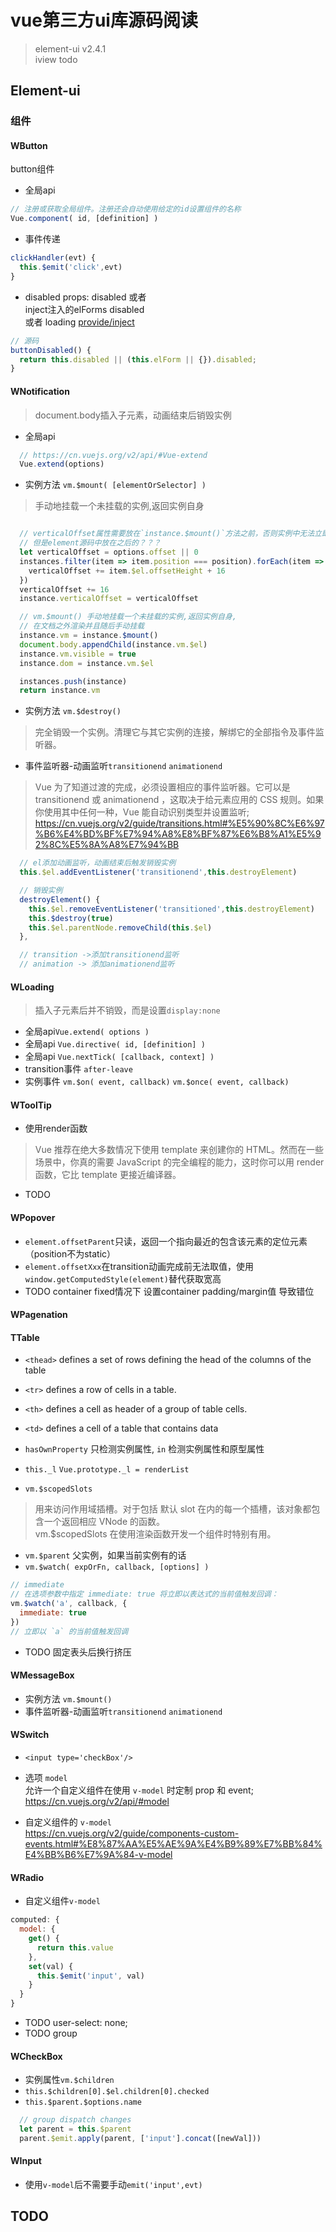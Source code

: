 # vue第三方ui库源码阅读
> element-ui v2.4.1      
> iview todo

## Element-ui
### 组件
#### WButton
button组件
- 全局api
```js
// 注册或获取全局组件。注册还会自动使用给定的id设置组件的名称
Vue.component( id, [definition] )

```
- 事件传递
```js
clickHandler(evt) {
  this.$emit('click',evt)
}
```

- disabled
props: disabled 或者     
inject注入的elForms disabled      
或者 loading
[provide/inject](https://cn.vuejs.org/v2/api/#provide-inject)
```js
// 源码
buttonDisabled() {
  return this.disabled || (this.elForm || {}).disabled;
}

```

#### WNotification
> document.body插入子元素，动画结束后销毁实例
- 全局api 
```js
  // https://cn.vuejs.org/v2/api/#Vue-extend
  Vue.extend(options)

```

- 实例方法 `vm.$mount( [elementOrSelector] )`    
>  手动地挂载一个未挂载的实例,返回实例自身        
```js

  // verticalOffset属性需要放在`instance.$mount()`方法之前，否则实例中无法立即获取到（created和mounted生命周期中）
  // 但是element源码中放在之后的？？？
  let verticalOffset = options.offset || 0
  instances.filter(item => item.position === position).forEach(item => {
    verticalOffset += item.$el.offsetHeight + 16
  })
  verticalOffset += 16
  instance.verticalOffset = verticalOffset

  // vm.$mount() 手动地挂载一个未挂载的实例,返回实例自身,
  // 在文档之外渲染并且随后手动挂载
  instance.vm = instance.$mount()
  document.body.appendChild(instance.vm.$el)
  instance.vm.visible = true
  instance.dom = instance.vm.$el

  instances.push(instance)
  return instance.vm

```

- 实例方法 `vm.$destroy()`
> 完全销毁一个实例。清理它与其它实例的连接，解绑它的全部指令及事件监听器。


- 事件监听器-动画监听`transitionend` `animationend`
> Vue 为了知道过渡的完成，必须设置相应的事件监听器。它可以是 transitionend 或 animationend ，这取决于给元素应用的 CSS 规则。如果你使用其中任何一种，Vue 能自动识别类型并设置监听;
https://cn.vuejs.org/v2/guide/transitions.html#%E5%90%8C%E6%97%B6%E4%BD%BF%E7%94%A8%E8%BF%87%E6%B8%A1%E5%92%8C%E5%8A%A8%E7%94%BB
```js
  // el添加动画监听，动画结束后触发销毁实例
  this.$el.addEventListener('transitionend',this.destroyElement)

  // 销毁实例
  destroyElement() {
    this.$el.removeEventListener('transitioned',this.destroyElement)
    this.$destroy(true)
    this.$el.parentNode.removeChild(this.$el)
  },

  // transition ->添加transitionend监听
  // animation -> 添加animationend监听

```

#### WLoading
> 插入子元素后并不销毁，而是设置`display:none`

- 全局api`Vue.extend( options )`
- 全局api `Vue.directive( id, [definition] )`
- 全局api `Vue.nextTick( [callback, context] )`
- transition事件 `after-leave`
- 实例事件 `vm.$on( event, callback)` `vm.$once( event, callback)`

#### WToolTip
- 使用render函数 
> Vue 推荐在绝大多数情况下使用 template 来创建你的 HTML。然而在一些场景中，你真的需要 JavaScript 的完全编程的能力，这时你可以用 render 函数，它比 template 更接近编译器。
- TODO 

#### WPopover
- `element.offsetParent`只读，返回一个指向最近的包含该元素的定位元素（position不为static）
- `element.offsetXxx`在transition动画完成前无法取值，使用`window.getComputedStyle(element)`替代获取宽高
- TODO container fixed情况下 设置container padding/margin值 导致错位

#### WPagenation

#### TTable
- `<thead>` defines a set of rows defining the head of the columns of the table
- `<tr>` defines a row of cells in a table.
- `<th>` defines a cell as header of a group of table cells.
- `<td>` defines a cell of a table that contains data
- `hasOwnProperty` 只检测实例属性, `in` 检测实例属性和原型属性
- `this._l` `Vue.prototype._l = renderList`

- `vm.$scopedSlots`
> 用来访问作用域插槽。对于包括 默认 slot 在内的每一个插槽，该对象都包含一个返回相应 VNode 的函数。    
> vm.$scopedSlots 在使用渲染函数开发一个组件时特别有用。
- `vm.$parent` 父实例，如果当前实例有的话
- `vm.$watch( expOrFn, callback, [options] )`
```js
// immediate
// 在选项参数中指定 immediate: true 将立即以表达式的当前值触发回调：
vm.$watch('a', callback, {
  immediate: true
})
// 立即以 `a` 的当前值触发回调

```
- TODO 固定表头后换行挤压

#### WMessageBox
- 实例方法 `vm.$mount()`
- 事件监听器-动画监听`transitionend` `animationend`

#### WSwitch
- `<input type='checkBox'/>`

- 选项 `model`    
允许一个自定义组件在使用 `v-model` 时定制 prop 和 event;    
https://cn.vuejs.org/v2/api/#model      

- 自定义组件的 `v-model`    
https://cn.vuejs.org/v2/guide/components-custom-events.html#%E8%87%AA%E5%AE%9A%E4%B9%89%E7%BB%84%E4%BB%B6%E7%9A%84-v-model

#### WRadio
- 自定义组件`v-model`
```js
computed: {
  model: {
    get() {
      return this.value
    },
    set(val) {
      this.$emit('input', val)
    }
  }
}
```
- TODO user-select: none;
- TODO group

#### WCheckBox
- 实例属性`vm.$children`
- `this.$children[0].$el.children[0].checked`   
- `this.$parent.$options.name`
```js
  // group dispatch changes
  let parent = this.$parent
  parent.$emit.apply(parent, ['input'].concat([newVal]))

```

#### WInput 
- 使用`v-model`后不需要手动`emit('input',evt)`

## TODO
